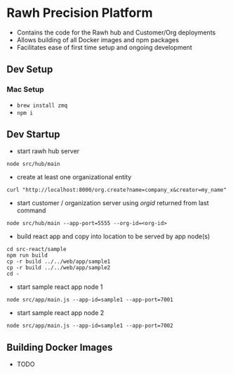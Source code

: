 # Rawh Precision Platform

* Contains the code for the Rawh hub and Customer/Org deployments
* Allows building of all Docker images and npm packages
* Facilitates ease of first time setup and ongoing development


## Dev Setup

### Mac Setup

* `brew install zmq`
* `npm i`


## Dev Startup

* start rawh hub server

```node src/hub/main```

* create at least one organizational entity

```curl "http://localhost:8000/org.create?name=company_x&creator=my_name"```

* start customer / organization server using _orgid_ returned from last command

```node src/hub/main --app-port=5555 --org-id=<org-id>```

* build react app and copy into location to be served by app node(s)

```
cd src-react/sample
npm run build
cp -r build ../../web/app/sample1
cp -r build ../../web/app/sample2
cd -
```

* start sample react app node 1

```node src/app/main.js --app-id=sample1 --app-port=7001```

* start sample react app node 2

```node src/app/main.js --app-id=sample1 --app-port=7002```


## Building Docker Images

* TODO

